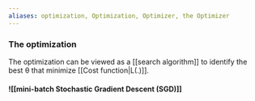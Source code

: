 ```yaml
---
aliases: optimization, Optimization, Optimizer, the Optimizer
---
```

### The optimization
The optimization can be viewed as a [[search algorithm]] to identify the best θ that minimize [[Cost function|L(.)]]. 
#### ![[mini-batch Stochastic Gradient Descent (SGD)]]
